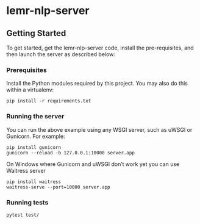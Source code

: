 # lemr-nlp-server

## Getting Started

To get started, get the lemr-nlp-server code, install the pre-requisites, and then launch the server as described below:

### Prerequisites

Install the Python modules required by this project. You may also do this within a virtualenv:

    pip install -r requirements.txt


### Running the server
  
  You can run the above example using any WSGI server, such as uWSGI or Gunicorn. For example:
    
    pip install gunicorn
    gunicorn --reload -b 127.0.0.1:10000 server.app

On Windows where Gunicorn and uWSGI don’t work yet you can use Waitress server

    pip install waitress
    waitress-serve --port=10000 server.app
    
### Running tests
     
    pytest test/


